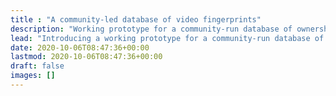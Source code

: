 ```yaml
---
title : "A community-led database of video fingerprints"
description: "Working prototype for a community-run database of ownership claims of videos matched to ISCC fingerprints."
lead: "Introducing a working prototype for a community-run database of rights ownership claims for both Creative Commons and Web Monetizable videos, matched with their <a href=\"docs/concepts/iscc/\">ISCC</a> fingerprints."
date: 2020-10-06T08:47:36+00:00
lastmod: 2020-10-06T08:47:36+00:00
draft: false
images: []
---
```

